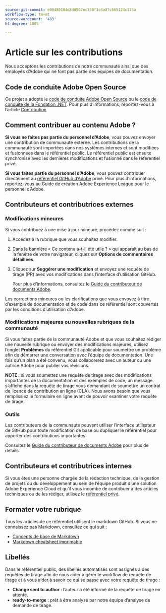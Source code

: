 ```yaml
---
source-git-commit: e09480184d8d0507ec730f1e3a87c665124c173a
workflow-type: tm+mt
source-wordcount: '483'
ht-degree: 100%

---
```

# Article sur les contributions

Nous acceptons les contributions de notre communauté ainsi que des employés d’Adobe qui ne font pas partie des équipes de documentation.

## Code de conduite Adobe Open Source

Ce projet a adopté le [code de conduite Adobe Open Source](code-of-conduct.md) ou le [code de conduite de la Fondation .NET](https://dotnetfoundation.org/code-of-conduct). Pour plus d’informations, reportez-vous à l’article [Contribution](contributing.md).

## Comment contribuer au contenu Adobe ?

**Si vous ne faites pas partie du personnel d’Adobe**, vous pouvez envoyer une contribution de communauté externe. Les contributions de la communauté sont importées dans nos systèmes internes et sont modifiées et fusionnées dans le référentiel public. Le référentiel public est ensuite synchronisé avec les dernières modifications et fusionné dans le référentiel privé.

**Si vous faites partie du personnel d’Adobe**, vous pouvez contribuer directement au [référentiel GitHub d’Adobe](https://git.corp.adobe.com/AdobeDocs/) privé. Pour plus d’informations, reportez-vous au Guide de création Adobe Experience League pour le personnel d’Adobe.

## Contributeurs et contributrices externes

### Modifications mineures

Si vous contribuez à une mise à jour mineure, procédez comme suit :

1. Accédez à la rubrique que vous souhaitez modifier.
1. Dans la bannière « Ce contenu a-t-il été utile ? » qui apparaît au bas de la fenêtre de votre navigateur, cliquez sur **Options de commentaires détaillées**.
1. Cliquez sur **Suggérer une modification** et envoyez une requête de tirage (PR) avec vos modifications dans l’interface d’utilisation GitHub.

   Pour plus d’informations, consultez le [Guide du contributeur de documents Adobe](https://experienceleague.adobe.com/docs/contributor/contributor-guide/introduction.html?lang=fr).

Les corrections mineures ou les clarifications que vous envoyez à titre d’exemple de documentation et de code dans ce référentiel sont couvertes par les conditions d’utilisation d’Adobe.

### Modifications majeures ou nouvelles rubriques de la communauté

Si vous faites partie de la communauté Adobe et que vous souhaitez rédiger une nouvelle rubrique ou envoyer des modifications majeures, utilisez l’onglet **Problèmes** du référentiel Git applicable pour soumettre un problème afin de démarrer une conversation avec l’équipe de documentation. Une fois qu’un plan a été convenu, vous collaborerez avec un auteur ou une autrice Adobe pour publier vos révisions.

**NOTE :** si vous soumettez une requête de tirage avec des modifications importantes de la documentation et des exemples de code, un message s’affiche dans la requête de tirage vous demandant de soumettre un contrat de licence de contribution en ligne (CLA). Nous avons besoin que vous remplissiez le formulaire en ligne avant de pouvoir examiner votre requête de tirage.

### Outils

Les contributeurs de la communauté peuvent utiliser l’interface utilisateur de GitHub pour toute modification de base ou dupliquer le référentiel pour apporter des contributions importantes.

Consultez le [Guide du contributeur de documents Adobe](https://experienceleague.adobe.com/docs/contributor/contributor-guide/introduction.html?lang=fr) pour plus de détails.

## Contributeurs et contributrices internes

Si vous êtes une personne chargée de la rédaction technique, de la gestion de projets ou du développement au sein de l’équipe produit d’une solution Adobe Experience Cloud et qu’il vous incombe de contribuer à des articles techniques ou de les rédiger, utilisez le [référentiel privé](https://git.corp.adobe.com/AdobeDocs).

## Formater votre rubrique

Tous les articles de ce référentiel utilisent le markdown GitHub. Si vous ne connaissez pas Markdown, consultez ce qui suit :

* [Concepts de base de Markdown](https://help.github.com/articles/getting-started-with-writing-and-formatting-on-github/)
* [Markdown cheatsheet imprimable](https://guides.github.com/pdfs/markdown-cheatsheet-online.pdf)

## Libellés

Dans le référentiel public, des libellés automatisés sont assignés à des requêtes de tirage afin de nous aider à gérer le workflow de requête de tirage et à vous aider à savoir ce qui se passe avec votre requête de tirage :

* **Change sent to author** : l’auteur a été informé de la requête de tirage en attente.
* **ready-to-merge** : prêt à être analysé par notre équipe d’analyse de demande de tirage.
